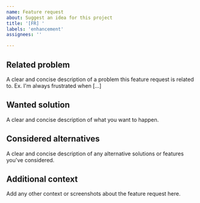 ```yaml
---
name: Feature request
about: Suggest an idea for this project
title: '[FR] '
labels: 'enhancement'
assignees: ''

---
```


## Related problem
A clear and concise description of a problem this feature request is related to. Ex. I'm always frustrated when [...]

## Wanted solution
A clear and concise description of what you want to happen.

## Considered alternatives
A clear and concise description of any alternative solutions or features you've considered.

## Additional context
Add any other context or screenshots about the feature request here.
